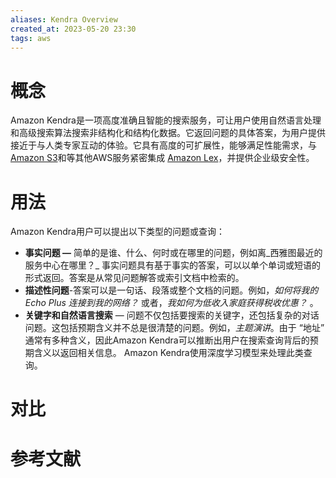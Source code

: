 ```yaml
---
aliases: Kendra Overview
created_at: 2023-05-20 23:30
tags: aws
---
```


# 概念

Amazon Kendra是一项高度准确且智能的搜索服务，可让用户使用自然语言处理和高级搜索算法搜索非结构化和结构化数据。它返回问题的具体答案，为用户提供接近于与人类专家互动的体验。它具有高度的可扩展性，能够满足性能需求，与[Amazon S3](https://docs.aws.amazon.com/kendra/latest/dg/data-source-s3.html)和等其他AWS服务紧密集成 [Amazon Lex](https://docs.aws.amazon.com/lexv2/latest/dg/faq-bot-kendra-search.html)，并提供企业级安全性。

# 用法

Amazon Kendra用户可以提出以下类型的问题或查询：
-   **事实问题 —** 简单的是谁、什么、何时或在哪里的问题，例如离_西雅图最近的服务中心在哪里？_ 事实问题具有基于事实的答案，可以以单个单词或短语的形式返回。答案是从常见问题解答或索引文档中检索的。
-   **描述性问题**-答案可以是一句话、段落或整个文档的问题。例如，_如何将我的 Echo Plus 连接到我的网络？_ 或者，_我如何为低收入家庭获得税收优惠？_ 。
-   **关键字和自然语言搜索** — 问题不仅包括要搜索的关键字，还包括复杂的对话问题。这包括预期含义并不总是很清楚的问题。例如，_主题演讲_。由于 “地址” 通常有多种含义，因此Amazon Kendra可以推断出用户在搜索查询背后的预期含义以返回相关信息。 Amazon Kendra使用深度学习模型来处理此类查询。

# 对比



# 参考文献

